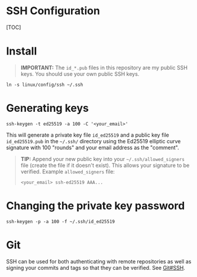 # SSH Configuration
[TOC]


# Install
> **IMPORTANT:** The `id_*.pub` files in this repository are my public SSH keys.
> You should use your own public SSH keys.

```shell
ln -s linux/config/ssh ~/.ssh
```


# Generating keys
```shell
ssh-keygen -t ed25519 -a 100 -C '<your_email>'
```

This will generate a private key file `id_ed25519` and a public key file
`id_ed25519.pub` in the `~/.ssh/` directory using the Ed25519 elliptic curve
signature with 100 "rounds" and your email address as the "comment".

> **TIP:** Append your new public key into your `~/.ssh/allowed_signers` file
> (create the file if it doesn't exist). This allows your signature to be
> verified. Example `allowed_signers` file:
> ```
> <your_email> ssh-ed25519 AAA...
> ```


# Changing the private key password
```shell
ssh-keygen -p -a 100 -f ~/.ssh/id_ed25519
```


# Git
SSH can be used for both authenticating with remote repositories as well as
signing your commits and tags so that they can be verified. See
[Git#SSH](../git/README.md#ssh).
